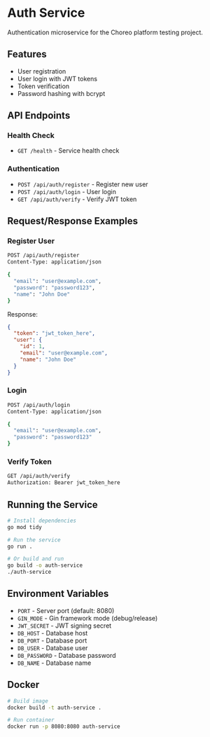 # Auth Service

Authentication microservice for the Choreo platform testing project.

## Features

- User registration
- User login with JWT tokens
- Token verification
- Password hashing with bcrypt

## API Endpoints

### Health Check

- `GET /health` - Service health check

### Authentication

- `POST /api/auth/register` - Register new user
- `POST /api/auth/login` - User login
- `GET /api/auth/verify` - Verify JWT token

## Request/Response Examples

### Register User

```bash
POST /api/auth/register
Content-Type: application/json

{
  "email": "user@example.com",
  "password": "password123",
  "name": "John Doe"
}
```

Response:

```json
{
  "token": "jwt_token_here",
  "user": {
    "id": 1,
    "email": "user@example.com",
    "name": "John Doe"
  }
}
```

### Login

```bash
POST /api/auth/login
Content-Type: application/json

{
  "email": "user@example.com",
  "password": "password123"
}
```

### Verify Token

```bash
GET /api/auth/verify
Authorization: Bearer jwt_token_here
```

## Running the Service

```bash
# Install dependencies
go mod tidy

# Run the service
go run .

# Or build and run
go build -o auth-service
./auth-service
```

## Environment Variables

- `PORT` - Server port (default: 8080)
- `GIN_MODE` - Gin framework mode (debug/release)
- `JWT_SECRET` - JWT signing secret
- `DB_HOST` - Database host
- `DB_PORT` - Database port
- `DB_USER` - Database user
- `DB_PASSWORD` - Database password
- `DB_NAME` - Database name

## Docker

```bash
# Build image
docker build -t auth-service .

# Run container
docker run -p 8080:8080 auth-service
```
